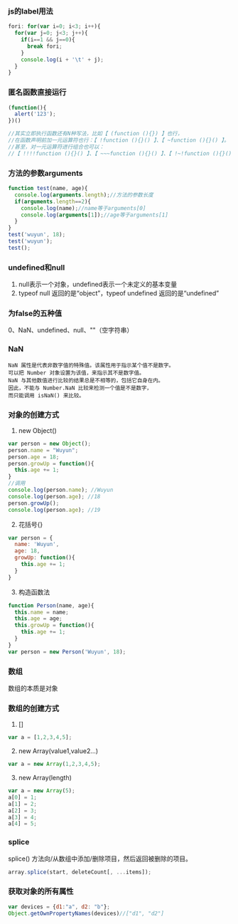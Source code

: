 ### js的label用法
```js
fori: for(var i=0; i<3; i++){
  for(var j=0; j<3; j++){
    if(i==1 && j==0){
      break fori;
    }
    console.log(i + '\t' + j);
  }
}
```

### 匿名函数直接运行
```js
(function(){
  alert('123');
})()

//其实立即执行函数还有N种写法，比如【 (function (){}) 】也行，
//在函数声明前加一元运算符也行：【 !function (){}() 】、【 ~function (){}() 】。
//甚至，对一元运算符进行组合也可以：
//【 !!!!function (){}() 】、【 ~~~function (){}() 】、【 !~!function (){}() 】。
```

### 方法的参数arguments
```js
function test(name, age){
  console.log(arguments.length);//方法的参数长度
  if(arguments.length==2){
    console.log(name);//name等于arguments[0]
    console.log(arguments[1]);//age等于arguments[1]
  }
}
test('wuyun', 18);
test('wuyun');
test();
```

### undefined和null
1. null表示一个对象，undefined表示一个未定义的基本变量
2. typeof null 返回的是“object”，typeof undefined 返回的是“undefined”

### 为false的五种值
0、NaN、undefined、null、""（空字符串）
### NaN
```
NaN 属性是代表非数字值的特殊值。该属性用于指示某个值不是数字。
可以把 Number 对象设置为该值，来指示其不是数字值。
NaN 与其他数值进行比较的结果总是不相等的，包括它自身在内。
因此，不能与 Number.NaN 比较来检测一个值是不是数字，
而只能调用 isNaN() 来比较。
```
### 对象的创建方式
1. new Object()
```js
var person = new Object();
person.name = "Wuyun";
person.age = 18;
person.growUp = function(){
  this.age += 1;
}
//调用
console.log(person.name); //Wuyun
console.log(person.age); //18
person.growUp();
console.log(person.age); //19
```
2. 花括号{}
```js
var person = {
  name: 'Wuyun',
  age: 18,
  growUp: function(){
    this.age += 1;
  }
}
```
3. 构造函数法
```js
function Person(name, age){
  this.name = name;
  this.age = age;
  this.growUp = function(){
    this.age += 1;
  }
}
var person = new Person('Wuyun', 18);
```

### 数组
数组的本质是对象

### 数组的创建方式
1. []
```js
var a = [1,2,3,4,5];
```
2. new Array(value1,value2...)
```js
var a = new Array(1,2,3,4,5);
```
3. new Array(length)
```js
var a = new Array(5);
a[0] = 1;
a[1] = 2;
a[2] = 3;
a[3] = 4;
a[4] = 5;
```

### splice
splice() 方法向/从数组中添加/删除项目，然后返回被删除的项目。
```js
array.splice(start, deleteCount[, ...items]);
```

### 获取对象的所有属性
```js
var devices = {d1:"a", d2: "b"};
Object.getOwnPropertyNames(devices)//["d1", "d2"]
```